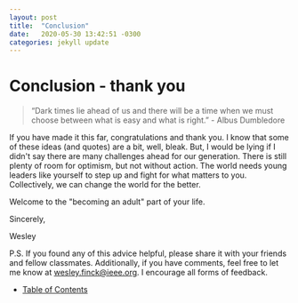 ```yaml
---
layout: post
title:  "Conclusion"
date:   2020-05-30 13:42:51 -0300
categories: jekyll update
---
```

# Conclusion - thank you
> “Dark times lie ahead of us and there will be a time when we must choose between what is easy and what is right.” - Albus Dumbledore

If you have made it this far, congratulations and thank you. I know that some of these ideas (and quotes) are a bit, well, bleak. But, I would be lying if I didn't say there are many challenges ahead for our generation. There is still plenty of room for optimism, but not without action. The world needs young leaders like yourself to step up and fight for what matters to you. Collectively, we can change the world for the better.

Welcome to the "becoming an adult" part of your life.

Sincerely,

Wesley

P.S. If you found any of this advice helpful, please share it with your friends and fellow classmates. Additionally, if you have comments, feel free to let me know at wesley.finck@ieee.org. I encourage all forms of feedback.

- [Table of Contents](https://wfinck97.github.io/welcome/jekyll/update/2020/05/30/PSS-intro.html)